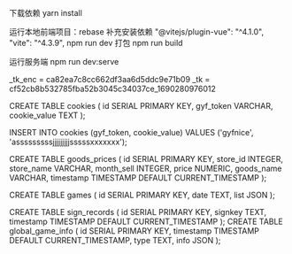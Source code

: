下载依赖
yarn install

运行本地前端项目：rebase
补充安装依赖
"@vitejs/plugin-vue": "^4.1.0",
"vite": "^4.3.9",
npm run dev
打包
npm run build

运行服务端
npm run dev:serve

_tk_enc = ca82ea7c8cc662df3aa6d5ddc9e71b09
_tk = cf52cb8b532785fba52b3045c34037ce_1690280976012

CREATE TABLE cookies (
    id SERIAL PRIMARY KEY,
    gyf_token VARCHAR,
    cookie_value TEXT
);

INSERT INTO cookies (gyf_token, cookie_value) VALUES ('gyfnice', 'asssssssssjjjjjjjjjsssssxxxxxxx');

CREATE TABLE goods_prices (
    id SERIAL PRIMARY KEY,
    store_id INTEGER,
    store_name VARCHAR,
    month_sell INTEGER,
    price NUMERIC,
    goods_name VARCHAR,
    timestamp  TIMESTAMP DEFAULT CURRENT_TIMESTAMP
);

CREATE TABLE games (
   id SERIAL PRIMARY KEY,
   date TEXT,
   list JSON
);

CREATE TABLE sign_records (
   id SERIAL PRIMARY KEY,
   signkey TEXT,
   timestamp  TIMESTAMP DEFAULT CURRENT_TIMESTAMP
);
CREATE TABLE global_game_info (
   id SERIAL PRIMARY KEY,
   timestamp  TIMESTAMP DEFAULT CURRENT_TIMESTAMP,
   type TEXT,
   info JSON
);